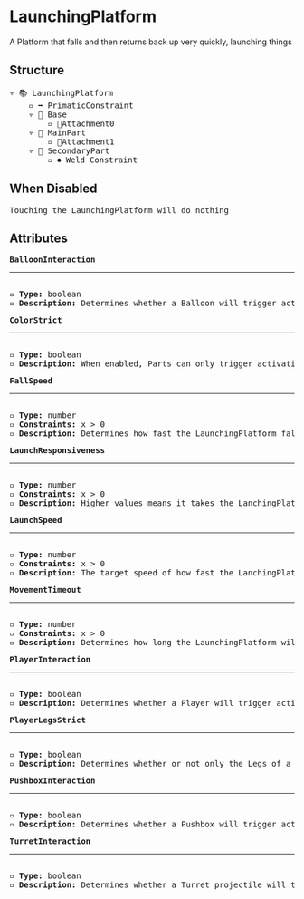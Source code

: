 # LaunchingPlatform

A Platform that falls and then returns back up very quickly, launching things

## Structure
<pre>
▿ 📚 LaunchingPlatform
    ▫️ ➡️ PrimaticConstraint
    ▿ 🔲 Base 
        ▫️ 🔹Attachment0
    ▿ 🔲 MainPart 
        ▫️ 🔹Attachment1
    ▿ 🔲 SecondaryPart 
        ▫️ ⏺ Weld Constraint
</pre>

## When Disabled
<pre>
Touching the LaunchingPlatform will do nothing
</pre>

## Attributes
<pre>
<b>BalloonInteraction</b>  
<hr>
▫️ <b>Type:</b> boolean  
▫️ <b>Description:</b> Determines whether a Balloon will trigger activation of the LaunchingPlatform  
</pre>

<pre>
<b>ColorStrict</b>  
<hr>
▫️ <b>Type:</b> boolean  
▫️ <b>Description:</b> When enabled, Parts can only trigger activation of the LaunchingPlatform when they match the color of the FallingPlatform. However, Parts that belong to the player are exempt from this rule 
</pre>

<pre>
<b>FallSpeed</b>  
<hr>
▫️ <b>Type:</b> number  
▫️ <b>Constraints:</b> x > 0  
▫️ <b>Description:</b> Determines how fast the LaunchingPlatform falls
</pre>

<pre>
<b>LaunchResponsiveness</b>  
<hr>
▫️ <b>Type:</b> number  
▫️ <b>Constraints:</b> x > 0  
▫️ <b>Description:</b> Higher values means it takes the LanchingPlatform more time to reach its LaunchSpeed
</pre>

<pre>
<b>LaunchSpeed</b>  
<hr>
▫️ <b>Type:</b> number  
▫️ <b>Constraints:</b> x > 0  
▫️ <b>Description:</b> The target speed of how fast the LanchingPlatform will move back toward its resting position
</pre>

<pre>
<b>MovementTimeout</b>  
<hr>
▫️ <b>Type:</b> number  
▫️ <b>Constraints:</b> x > 0  
▫️ <b>Description:</b> Determines how long the LaunchingPlatform will wait in order to try and get itself unstuck
</pre>

<pre>
<b>PlayerInteraction</b>  
<hr>
▫️ <b>Type:</b> boolean  
▫️ <b>Description:</b> Determines whether a Player will trigger activation of the FallingPlatform  
</pre>

<pre>
<b>PlayerLegsStrict</b>  
<hr>
▫️ <b>Type:</b> boolean  
▫️ <b>Description:</b> Determines whether or not only the Legs of a Player can activate the LaunchingPlatform when PlayerInteraction is true
</pre>

<pre>
<b>PushboxInteraction</b>  
<hr>
▫️ <b>Type:</b> boolean  
▫️ <b>Description:</b> Determines whether a Pushbox will trigger activation of the LaunchingPlatform  
</pre>

<pre>
<b>TurretInteraction</b>  
<hr>
▫️ <b>Type:</b> boolean  
▫️ <b>Description:</b> Determines whether a Turret projectile will trigger activation of the LaunchingPlatform  
</pre>
